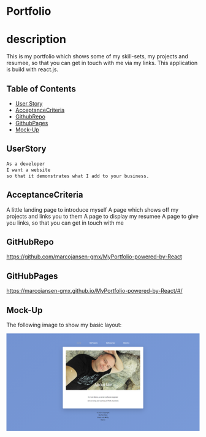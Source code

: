 # Portfolio

# description

This is my portfolio which shows some of my skill-sets, my projects and resumee, so that you can get in touch with me via my links. This application is build with react.js.

## Table of Contents

* [User Story](#UserStory)
* [AcceptanceCriteria](#AcceptanceCriteria)
* [GithubRepo](#GithubRepo)
* [GithubPages](#GithubPages)
* [Mock-Up](#Mock-Up)

## UserStory

```
As a developer
I want a website
so that it demonstrates what I add to your business.
```

## AcceptanceCriteria

A little landing page to introduce myself
A page which shows off my projects and links you to them
A page to display my resumee
A page to give you links, so that you can get in touch with me

## GitHubRepo

https://github.com/marcojansen-gmx/MyPortfolio-powered-by-React

## GitHubPages 
    
https://marcojansen-gmx.github.io/MyPortfolio-powered-by-React/#/

## Mock-Up

The following image to show my basic layout:

![my Portfolio](https://github.com/marcojansen-gmx/MyPortfolio/blob/main/assets/mockup.png?raw=true)